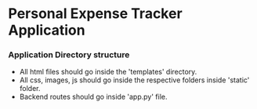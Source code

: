 # Personal Expense Tracker Application

### Application Directory structure
- All html files should go inside the 'templates' directory.
- All css, images, js should go inside the respective folders inside 'static' folder.
- Backend routes should go inside 'app.py' file.